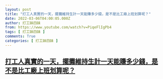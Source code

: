 ```yaml
---
layout: post
title: "打工人真實的一天，擺攤維持生計一天能賺多少錢，是不是比工廠上班划算呢？"
date: 2022-03-06T04:00:05.000Z
author: 打工妹四妹
from: https://www.youtube.com/watch?v=PiqeFlIgPb4
tags: [ 打工妹四妹 ]
comments: True
categories: [ 打工妹四妹 ]
---
```

<!--1646539205000-->
[打工人真實的一天，擺攤維持生計一天能賺多少錢，是不是比工廠上班划算呢？](https://www.youtube.com/watch?v=PiqeFlIgPb4)
------

<div>

</div>
